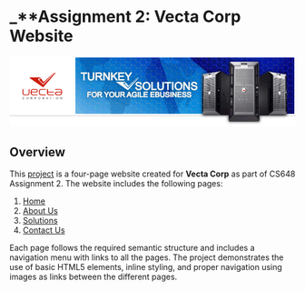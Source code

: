 # _**Assignment 2: Vecta Corp Website
![Logo](https://github.com/hareesh-cs/CS-648-Assignment-2/blob/main/images/header.gif?raw=true)
## Overview
This [project](https://github.com/hareesh-cs/CS-648-Assignment-2) is a four-page website created for **Vecta Corp** as part of CS648 Assignment 2. The website includes the following pages:

1. [Home](https://github.com/hareesh-cs/CS-648-Assignment-2/blob/main/index.html)
2. [About Us](https://github.com/hareesh-cs/CS-648-Assignment-2/blob/main/index.html)
3. [Solutions](https://github.com/hareesh-cs/CS-648-Assignment-2/blob/main/index.html)
4. [Contact Us](https://github.com/hareesh-cs/CS-648-Assignment-2/blob/main/index.html)

Each page follows the required semantic structure and includes a navigation menu with links to all the pages. The project demonstrates the use of basic HTML5 elements, inline styling, and proper navigation using images as links between the different pages.